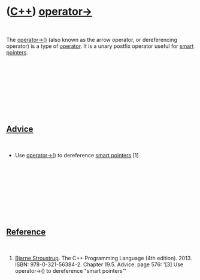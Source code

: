



 

 

 

 

 

([C++](Cpp.md)) [operator-&gt;](CppArrowOperator.md)
======================================================

 

The [operator-&gt;()](CppArrowOperator.md) (also known as the arrow
operator, or dereferencing operator) is a type of
[operator](CppOperator.md). It is a unary postfix operator useful for
[smart pointers](CppSmartPointer.md).

 

 

 

 

 

[Advice](CppAdvice.md)
-----------------------

 

-   Use [operator-&gt;()](CppArrowOperator.md) to dereference [smart
    pointers](CppSmartPointer.md) \[1\]

 

 

 

 

 

[Reference](CppReferences.md)
------------------------------

 

1.  [Bjarne Stroustrup](CppBjarneStroustrup.md). The C++ Programming
    Language (4th edition). 2013. ISBN: 978-0-321-56384-2. Chapter 19.5.
    Advice. page 576: '\[3\] Use operator-&gt;() to dereference "smart
    pointers"'

 

 

 

 





 



